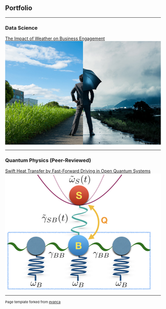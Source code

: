 ## Portfolio

---

### Data Science

[The Impact of Weather on Business Engagement](https://business-and-weather.herokuapp.com)
<img src="images/business-weather-image.jpg?raw=true"/>


___

### Quantum Physics (Peer-Reviewed)


[Swift Heat Transfer by Fast-Forward Driving in Open Quantum Systems](https://journals.aps.org/pra/abstract/10.1103/PhysRevA.100.012126)
<kbd>
  <img src="images/Heat_Transfer.jpeg?raw=true"/>
</kbd>


---
<p style="font-size:11px">Page template forked from <a href="https://github.com/evanca/quick-portfolio">evanca</a></p>
<!-- Remove above link if you don't want to attibute -->
